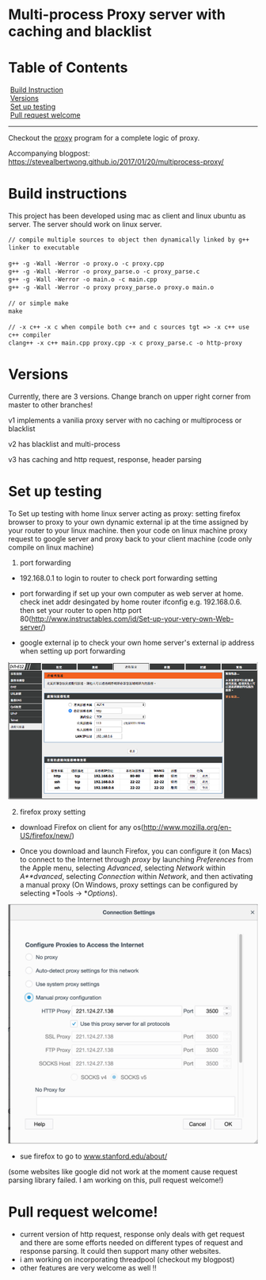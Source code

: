 # Multi-process Proxy server with caching and blacklist

# Table of Contents
&nbsp;[Build Instruction](https://github.com/stevealbertwong/proxy/blob/master/README.md#build-instructions)  <br/> 
&nbsp;[Versions](https://github.com/stevealbertwong/proxy/blob/master/README.md#versions)  <br/> 
&nbsp;[Set up testing](https://github.com/stevealbertwong/proxy/blob/master/README.md#set-up-testing)  <br/> 
&nbsp;[Pull request welcome](https://github.com/stevealbertwong/proxy/blob/master/README.md#pull-request)  <br/> 

--- 

Checkout the [proxy](https://github.com/stevealbertwong/proxy/blob/v3_http_request_response_proxy/proxy.cpp) program for a complete logic of proxy.

Accompanying blogpost: https://stevealbertwong.github.io/2017/01/20/multiprocess-proxy/

# Build instructions
This project has been developed using mac as client and linux ubuntu as server. The server should work on linux server.
```
// compile multiple sources to object then dynamically linked by g++ linker to executable

g++ -g -Wall -Werror -o proxy.o -c proxy.cpp
g++ -g -Wall -Werror -o proxy_parse.o -c proxy_parse.c
g++ -g -Wall -Werror -o main.o -c main.cpp
g++ -g -Wall -Werror -o proxy proxy_parse.o proxy.o main.o

// or simple make
make

// -x c++ -x c when compile both c++ and c sources tgt => -x c++ use c++ compiler 
clang++ -x c++ main.cpp proxy.cpp -x c proxy_parse.c -o http-proxy
```
# Versions
Currently, there are 3 versions. Change branch on upper right corner from master to other branches!

v1 implements a vanilia proxy server with no caching or multiprocess or blacklist

v2 has blacklist and multi-process

v3 has caching and http request, response, header parsing



# Set up testing
To Set up testing with home linux server acting as proxy:
setting firefox browser to proxy to your own dynamic external ip at the time assigned by your router to your linux machine. then your code on linux machine proxy request to google server and proxy back to your client machine
(code only compile on linux machine)

1. port forwarding

* 192.168.0.1 to login to router to check port forwarding setting

* port forwarding if set up your own computer as web server at home. check inet addr desingated by home router ifconfig e.g. 192.168.0.6. then set your router to open http port 80(http://www.instructables.com/id/Set-up-your-very-own-Web-server/)

* google external ip to check your own home server's external ip address when setting up port forwarding

![alt text](https://raw.githubusercontent.com/stevealbertwong/stevealbertwong.github.io/master/assets/miscellaneous/router_port_forwarding.png)

2. firefox proxy setting

* download Firefox on client for any os(http://www.mozilla.org/en-US/firefox/new/)
 
* Once you download and launch Firefox, you can configure it (on Macs) to connect to the Internet through *proxy* by launching *Preferences* from the Apple menu, selecting *Advanced*, selecting *Network* within *A**dvanced*, selecting *Connection* within *Network*, and then activating a manual proxy (On Windows, proxy settings can be configured by selecting *Tools → **Options*).

![alt text](https://raw.githubusercontent.com/stevealbertwong/stevealbertwong.github.io/master/assets/miscellaneous/configure_firefox_proxy.png)

* sue firefox to go to www.stanford.edu/about/

(some websites like google did not work at the moment cause request parsing library failed. I am working on this, pull request welcome!)

# Pull request welcome!
* current version of http request, response only deals with get request and there are some efforts needed on different types of request and response parsing. It could then support many other websites.
* i am working on incorporating threadpool (checkout my blogpost)
* other features are very welcome as well !!
